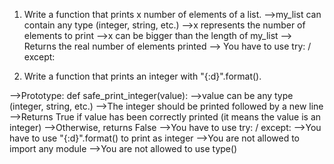 1. Write a function that prints x number of elements of a list. 
-->my_list can contain any type (integer, string, etc.)
-->x represents the number of elements to print
-->x can be bigger than the length of my_list
--> Returns the real number of elements printed
--> You have to use try: / except:

2. Write a function that prints an integer with "{:d}".format().

-->Prototype: def safe_print_integer(value):
-->value can be any type (integer, string, etc.)
-->The integer should be printed followed by a new line
-->Returns True if value has been correctly printed (it means the value is an integer)
-->Otherwise, returns False
-->You have to use try: / except:
-->You have to use "{:d}".format() to print as integer
-->You are not allowed to import any module
-->You are not allowed to use type()